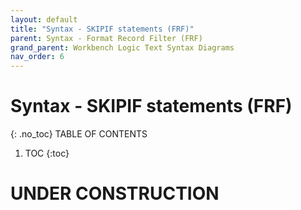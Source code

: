 ```yaml
---
layout: default
title: "Syntax - SKIPIF statements (FRF)"
parent: Syntax - Format Record Filter (FRF)
grand_parent: Workbench Logic Text Syntax Diagrams
nav_order: 6
---
```


# Syntax - SKIPIF statements (FRF)
{: .no_toc}
TABLE OF CONTENTS 
1. TOC
{:toc}  
 
# UNDER CONSTRUCTION
